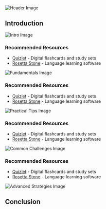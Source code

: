 # 


![Header Image](https://fal.media/files/elephant/2M-grnuQOQ8h3jUKnUSHS.png)

## Introduction


![Intro Image](https://fal.media/files/rabbit/JnOTDl65Qlj_PEJqqrK6G.png)



### Recommended Resources
- [Quizlet](https://quizlet.com/) - Digital flashcards and study sets
- [Rosetta Stone](https://www.rosettastone.com/) - Language learning software


![Fundamentals Image](https://fal.media/files/penguin/YUZPpEhakqAh0zMWiL39d.png)



### Recommended Resources
- [Quizlet](https://quizlet.com/) - Digital flashcards and study sets
- [Rosetta Stone](https://www.rosettastone.com/) - Language learning software


![Practical Tips Image](https://fal.media/files/koala/23672MSpZANn_10KZlMSn.png)



### Recommended Resources
- [Quizlet](https://quizlet.com/) - Digital flashcards and study sets
- [Rosetta Stone](https://www.rosettastone.com/) - Language learning software


![Common Challenges Image](https://fal.media/files/lion/I0kJ9Oq5gCXqs3i4VC7yP.png)



### Recommended Resources
- [Quizlet](https://quizlet.com/) - Digital flashcards and study sets
- [Rosetta Stone](https://www.rosettastone.com/) - Language learning software


![Advanced Strategies Image](https://fal.media/files/lion/R-nR8u_Hc307ZdrYrbxJt.png)

## Conclusion

